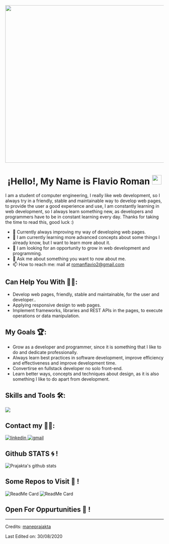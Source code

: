 
<img src="https://media.tenor.com/5tq8ILMQ4G0AAAAd/html-css.gif" width="1250" height="500" />

<h1 align="center">¡Hello!, My Name is Flavio Roman <img src="https://raw.githubusercontent.com/MartinHeinz/MartinHeinz/master/wave.gif" width="30px"></h1>

<p>
  I am a student of computer engineering, I really like web development, so I always try in a friendly, stable and maintainable way to develop web pages, to provide the user a good experience   and use, 
  I am constantly learning in web development, so I always learn something new, as developers and programmers have to be in constant learning every day. Thanks for taking the time to read this, good luck 
  :)
</p>

- 🔭 Currently always improving my way of developing web pages.
- 🌱 I am currently learning more advanced concepts about some things I already know, but I want to learn more about it.
- 👯 I am looking for an opportunity to grow in web development and programming.
- 💬 Ask me about something you want to now about me.
- 📫 How to reach me: mail at romanflavio2@gmail.com

## Can Help You With 👩‍💻:
- Develop web pages, friendly, stable and maintainable, for the user and developer..
- Applying responsive design to web pages.
- Implement frameworks, libraries and REST APIs in the pages, to execute operations or data manipulation.

## My Goals 🏆:
- Grow as a developer and programmer, since it is something that I like to do and dedicate professionally.
- Always learn best practices in software development, improve efficiency and effectiveness and improve development time.
- Convertirse en fullstack developer no solo front-end.
- Learn better ways, concepts and techniques about design, as it is also something I like to do apart from development. 

## Skills and Tools 🛠️:
 <img src="https://skillicons.dev/icons?i=git,bootstrap,css,sass,discord,figma,github,html,java,php,js,linux,materialui,mysql,nextjs,nodejs,react,vite,tailwind,netlify,replit,vscode&perline=14" />
 
## Contact my 🤝🏻:
<a href="https://www.linkedin.com/in/flavio-roman-1946201b5/" target="_blank">
 <img src="https://img.shields.io/badge/LinkedIn-0077B5?style=for-the-badge&logo=linkedin&logoColor=white" alt="linkedin" />
</a>
<a href="romanflavio2@gmail.com" target="_blank">
 <img src="https://img.shields.io/badge/Gmail-D14836?style=for-the-badge&logo=gmail&logoColor=white" alt="gmail" />
</a>

## Github STATS :cyclone: !

![Prajakta's github stats](https://github-readme-stats.vercel.app/api?username=maneprajakta&show_icons=true&theme=radical)
<br>

## Some Repos to Visit :blossom: !
![ReadMe Card](https://github-readme-stats.vercel.app/api/pin/?username=maneprajakta&repo=Digit_Recognition_Web_App&show_icons=true&theme=radical)
![ReadMe Card](https://github-readme-stats.vercel.app/api/pin/?username=maneprajakta&repo=DSA&show_icons=true&theme=radical)

## Open For Oppurtunities :purple_heart: !

-----
Credits: [maneprajakta](https://github.com/maneprajakta)

Last Edited on: 30/08/2020
